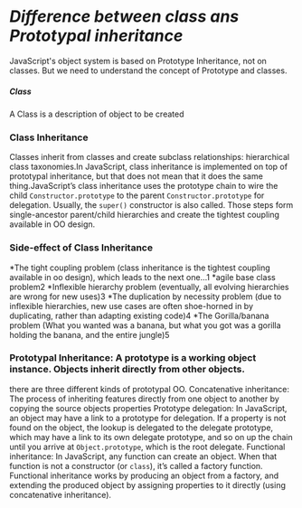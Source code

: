 # *Difference between class ans Prototypal inheritance*
JavaScript's object system is based on Prototype Inheritance, not on classes. But we need to understand the concept of Prototype and classes.
##### Class
A Class is a description of object to be created
### Class Inheritance
Classes inherit from classes and create subclass relationships: hierarchical class taxonomies.In JavaScript, class inheritance is implemented on top of prototypal inheritance, but that does not mean that it does the same thing.JavaScript’s class inheritance uses the prototype chain to wire the child `Constructor.prototype` to the parent `Constructor.prototype` for delegation. Usually, the `super()` constructor is also called. Those steps form single-ancestor parent/child hierarchies and create the tightest coupling available in OO design.
### Side-effect of Class Inheritance
*The tight coupling problem (class inheritance is the tightest coupling available in oo design), which leads to the next one…1
*agile base class problem2
*Inflexible hierarchy problem (eventually, all evolving hierarchies are wrong for new uses)3
*The duplication by necessity problem (due to inflexible hierarchies, new use cases are often shoe-horned in by duplicating, rather than adapting existing code)4
*The Gorilla/banana problem (What you wanted was a banana, but what you got was a gorilla holding the banana, and the entire jungle)5
### Prototypal Inheritance: A prototype is a working object instance. Objects inherit directly from other objects.
there are three different kinds of prototypal OO.
Concatenative inheritance: The process of inheriting features directly from one object to another by copying the source objects properties
Prototype delegation: In JavaScript, an object may have a link to a prototype for delegation. If a property is not found on the object, the lookup is delegated to the delegate prototype, which may have a link to its own delegate prototype, and so on up the chain until you arrive at `Object.prototype`, which is the root delegate.
Functional inheritance: In JavaScript, any function can create an object. When that function is not a constructor (or `class`), it’s called a factory function. Functional inheritance works by producing an object from a factory, and extending the produced object by assigning properties to it directly (using concatenative inheritance).